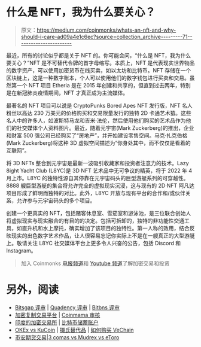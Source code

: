 # 什么是 NFT，我为什么要关心？

> 原文：<https://medium.com/coinmonks/whats-an-nft-and-why-should-i-care-ad09a4e1c6ec?source=collection_archive---------71----------------------->

最近，所有的讨论似乎都是关于 NFT 的。你可能会问，“什么是 NFT，我为什么要关心？”NFT 是不可替代令牌的首字母缩写。本质上，NFT 是代表现实世界物品的数字资产，可以使用加密货币在线买卖，如以太坊和比特币。NFT 存储在一个区块链上，这是一种数字账本，个人可以使用他们的数字钱包进行买卖和交易。虽然第一个 NFT 项目 Etheria 是在 2015 年创建和共享的，但直到过去两年，特别是在新冠肺炎疫情期间，NFT 才真正成为主流媒体。

最著名的 NFT 项目可以说是 CryptoPunks Bored Apes NFT 发行版，NFT 名人粉丝以高达 230 万美元的价格购买和交易限量发行的独特 2D 卡通艺术猿。这些名人中的许多人，如波斯特马龙和吉米·法伦，然后使用他们购买的艺术品作为他们的社交媒体个人资料图片。最近，随着元宇宙(Mark Zuckerberg)的推出，企业和财富 500 强公司已经购买了“房地产”，并开始建设零售空间。马克·扎克伯格(Mark Zuckerberg)将这种 3D 虚拟空间描述为“你身处其中，而不仅仅是看着的互联网”。

将 3D NFTs 整合到元宇宙是最新一波吸引收藏家和投资者注意力的技术。Lazy 8ight Yacht Club (L8YC)是 3D NFT 艺术品中无可争议的精英，将于 2022 年 4 月上市。L8YC 的独特性源自其停靠在元宇宙码头的巨型游艇系列的可穿越性。8888 艘巨型游艇的集合将允许完全的虚拟现实沉浸，这与现有的 2D·NFT 阿凡达项目形成了鲜明而独特的对比。此外，L8YC 开放与现有平台的合作和/或伙伴关系，允许参与元宇宙码头的多个项目。

创建一个更真实的 NFT，包括赌客休息室、雪茄室和游泳池，是三位联合创始人将虚拟现实与现实融合的有目的的决定。包括可拆卸的，独特的非功能性交通工具，如直升机和水上摩托，确实增加了该项目的独特性。第一人称的效用，结合反映现实的出色数字艺术作品，让人很容易忘记你实际上不是在一艘真正的大型游艇上。敬请关注 L8YC 社交媒体平台上更多令人兴奋的公告，包括 Discord 和 Instagram。

> 加入 Coinmonks [电报频道](https://t.me/coincodecap)和 [Youtube 频道](https://www.youtube.com/c/coinmonks/videos)了解加密交易和投资

# 另外，阅读

*   [Bitsgap 评审](/coinmonks/bitsgap-review-a-crypto-trading-bot-that-makes-easy-money-a5d88a336df2) | [Quadency 评审](/coinmonks/quadency-review-a-crypto-trading-automation-platform-3068eaa374e1) | [Bitbns 评审](/coinmonks/bitbns-review-38256a07e161)
*   [加密复制交易平台](/coinmonks/top-10-crypto-copy-trading-platforms-for-beginners-d0c37c7d698c) | [Coinmama 审核](/coinmonks/coinmama-review-ace5641bde6e)
*   [印度的加密交易所](/coinmonks/bitcoin-exchange-in-india-7f1fe79715c9) | [比特币储蓄账户](/coinmonks/bitcoin-savings-account-e65b13f92451)
*   [OKEx vs KuCoin](https://coincodecap.com/okex-kucoin) | [摄氏替代品](https://coincodecap.com/celsius-alternatives) | [如何购买 VeChain](https://coincodecap.com/buy-vechain)
*   [币安期货交易](https://coincodecap.com/binance-futures-trading)|[3 comas vs Mudrex vs eToro](https://coincodecap.com/mudrex-3commas-etoro)